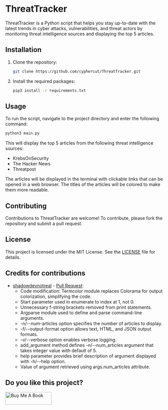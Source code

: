 # ThreatTracker

ThreatTracker is a Python script that helps you stay up-to-date with the latest trends in cyber attacks, vulnerabilities, and threat actors by monitoring threat intelligence sources and displaying the top 5 articles.

## Installation

1. Clone the repository:

   ```bash
   git clone https://github.com/cyphercut/ThreatTracker.git
   ```

2. Install the required packages:
   ```bash
   pip3 install -r requirements.txt
   ```

## Usage
To run the script, navigate to the project directory and enter the following command:
   ```bash
   python3 main.py
   ```

This will display the top 5 articles from the following threat intelligence sources:

- KrebsOnSecurity
- The Hacker News
- Threatpost

The articles will be displayed in the terminal with clickable links that can be opened in a web browser. The titles of the articles will be colored to make them more readable.

## Contributing
Contributions to ThreatTracker are welcome! To contribute, please fork the repository and submit a pull request.

## License
This project is licensed under the MIT License. See the [LICENSE](LICENSE) file for details.

## Credits for contributions

- [shadowdevnotreal](https://github.com/shadowdevnotreal) - [Pull Request](https://github.com/cyphercut/ThreatTracker/pull/1): 
   - Code modification: Termcolor module replaces Colorama for output colorization, simplifying the code.
   - Start parameter used in enumerate to index at 1, not 0.
   - Unnecessary f-string brackets removed from print statements.
   - Argparse module used to define and parse command-line arguments.
   - -n/--num-articles option specifies the number of articles to display.
   - -f/--output-format option allows text, HTML, and JSON output formats.
   - -v/--verbose option enables verbose logging.
   - add_argument method defines -n/--num_articles argument that takes integer value with default of 5.
   - help parameter provides brief description of argument displayed with -h/--help option.
   - Value of argument retrieved using args.num_articles attribute.
  
## Do you like this project?
<a href="https://www.buymeacoffee.com/diatasso" target="_blank"><img src="https://cdn.buymeacoffee.com/buttons/v2/default-blue.png" alt="Buy Me A Book" style="height: 40px !important;width: 145px !important;" ></a>
